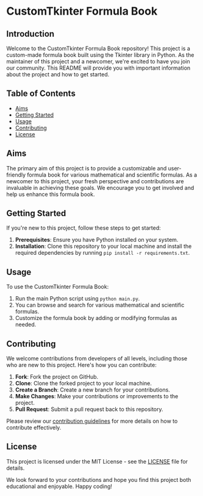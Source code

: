 # CustomTkinter Formula Book

## Introduction
Welcome to the CustomTkinter Formula Book repository! This project is a custom-made formula book built using the Tkinter library in Python. As the maintainer of this project and a newcomer, we're excited to have you join our community. This README will provide you with important information about the project and how to get started.

## Table of Contents
- [Aims](#aims)
- [Getting Started](#getting-started)
- [Usage](#usage)
- [Contributing](#contributing)
- [License](#license)

## Aims
The primary aim of this project is to provide a customizable and user-friendly formula book for various mathematical and scientific formulas. As a newcomer to this project, your fresh perspective and contributions are invaluable in achieving these goals. We encourage you to get involved and help us enhance this formula book.

## Getting Started
If you're new to this project, follow these steps to get started:

1. **Prerequisites**: Ensure you have Python installed on your system.
2. **Installation**: Clone this repository to your local machine and install the required dependencies by running `pip install -r requirements.txt`.

## Usage
To use the CustomTkinter Formula Book:

1. Run the main Python script using `python main.py`.
2. You can browse and search for various mathematical and scientific formulas.
3. Customize the formula book by adding or modifying formulas as needed.

## Contributing
We welcome contributions from developers of all levels, including those who are new to this project. Here's how you can contribute:

1. **Fork**: Fork the project on GitHub.
2. **Clone**: Clone the forked project to your local machine.
3. **Create a Branch**: Create a new branch for your contributions.
4. **Make Changes**: Make your contributions or improvements to the project.
5. **Pull Request**: Submit a pull request back to this repository.

Please review our [contribution guidelines](CONTRIBUTING.md) for more details on how to contribute effectively.

## License
This project is licensed under the MIT License - see the [LICENSE](LICENSE) file for details.

We look forward to your contributions and hope you find this project both educational and enjoyable. Happy coding!
